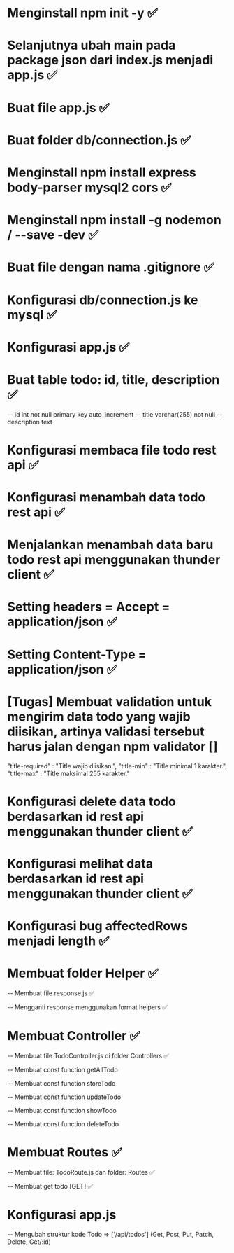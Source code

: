 
# Menginstall npm init -y ✅

# Selanjutnya ubah main pada package json dari index.js menjadi app.js ✅

# Buat file app.js ✅

# Buat folder db/connection.js ✅

# Menginstall npm install express body-parser mysql2 cors ✅

# Menginstall npm install -g nodemon / --save -dev ✅

# Buat file dengan nama .gitignore ✅

# Konfigurasi db/connection.js ke mysql ✅

# Konfigurasi app.js ✅

# Buat table todo: id, title, description ✅

-- id int not null primary key auto_increment
-- title varchar(255) not null
-- description text

# Konfigurasi membaca file todo rest api ✅

# Konfigurasi menambah data todo rest api ✅

# Menjalankan menambah data baru todo rest api menggunakan thunder client ✅

# Setting headers = Accept = application/json ✅

# Setting Content-Type = application/json ✅

# [Tugas] Membuat validation untuk mengirim data todo yang wajib diisikan, artinya validasi tersebut harus jalan dengan npm validator []

"title-required" : "Title wajib diisikan.",
"title-min" : "Title minimal 1 karakter.",
"title-max" : "Title maksimal 255 karakter."

# Konfigurasi delete data todo berdasarkan id rest api menggunakan thunder client ✅

# Konfigurasi melihat data berdasarkan id rest api menggunakan thunder client ✅

# Konfigurasi bug affectedRows menjadi length ✅

# Membuat folder Helper ✅

-- Membuat file response.js ✅

-- Mengganti response menggunakan format helpers ✅

# Membuat Controller ✅

-- Membuat file TodoController.js di folder Controllers ✅

-- Membuat const function getAllTodo

-- Membuat const function storeTodo

-- Membuat const function updateTodo

-- Membuat const function showTodo

-- Membuat const function deleteTodo

# Membuat Routes ✅

-- Membuat file: TodoRoute.js dan folder: Routes ✅

-- Membuat get todo [GET] ✅

# Konfigurasi app.js

-- Mengubah struktur kode Todo => ['/api/todos'] (Get, Post, Put, Patch, Delete, Get/:id)
